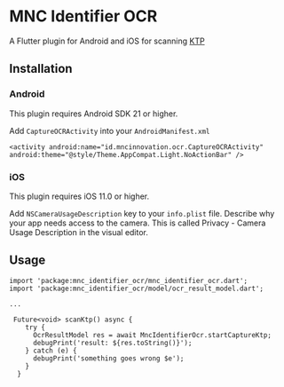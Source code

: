 # MNC Identifier OCR

A Flutter plugin for Android and iOS for scanning [KTP](https://en.wikipedia.org/wiki/Indonesian_identity_card)

## Installation
### Android

This plugin requires Android SDK 21 or higher.

Add `CaptureOCRActivity` into your `AndroidManifest.xml`

```
<activity android:name="id.mncinnovation.ocr.CaptureOCRActivity" android:theme="@style/Theme.AppCompat.Light.NoActionBar" />
```

### iOS

This plugin requires iOS 11.0 or higher.

Add `NSCameraUsageDescription` key to your `info.plist` file. Describe why your app needs access to the camera. This is called Privacy - Camera Usage Description in the visual editor.

## Usage

```
import 'package:mnc_identifier_ocr/mnc_identifier_ocr.dart';
import 'package:mnc_identifier_ocr/model/ocr_result_model.dart';

...

 Future<void> scanKtp() async {
    try {
      OcrResultModel res = await MncIdentifierOcr.startCaptureKtp;
      debugPrint('result: ${res.toString()}');
    } catch (e) {
      debugPrint('something goes wrong $e');
    }
  }
```


